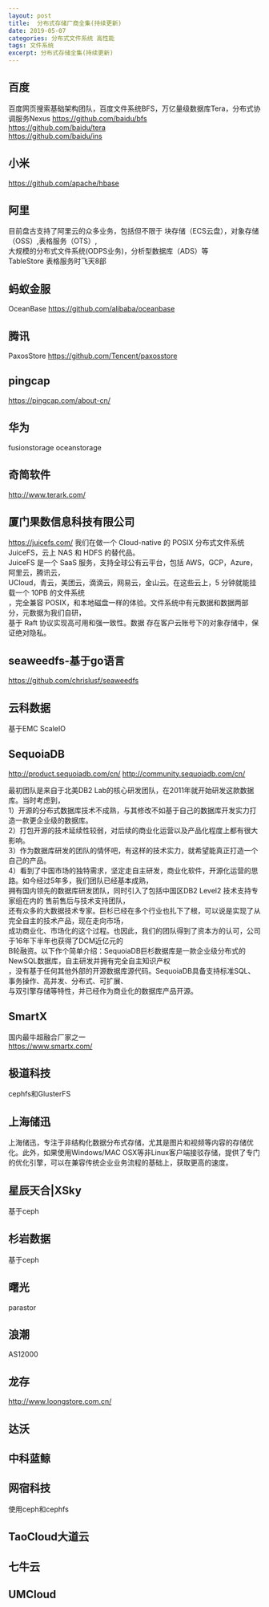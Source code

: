 ```yaml
---
layout: post
title:  分布式存储厂商全集(持续更新)
date: 2019-05-07
categories: 分布式文件系统 高性能
tags: 文件系统
excerpt: 分布式存储全集(持续更新)
---
```



百度
------
百度网页搜索基础架构团队，百度文件系统BFS，万亿量级数据库Tera，分布式协调服务Nexus
https://github.com/baidu/bfs   
https://github.com/baidu/tera    
https://github.com/baidu/ins     

小米
------
https://github.com/apache/hbase

阿里
------
目前盘古支持了阿里云的众多业务，包括但不限于 块存储（ECS云盘），对象存储（OSS）,表格服务（OTS）,    
大规模的分布式文件系统(ODPS业务)，分析型数据库（ADS）等    
TableStore 表格服务时飞天8部   

蚂蚁金服
------
OceanBase
https://github.com/alibaba/oceanbase

腾讯
------
PaxosStore
https://github.com/Tencent/paxosstore

pingcap
------
https://pingcap.com/about-cn/

华为
------
fusionstorage
oceanstorage


奇简软件
------
http://www.terark.com/

厦门果数信息科技有限公司
------
https://juicefs.com/
我们在做一个 Cloud-native 的 POSIX 分布式文件系统 JuiceFS，云上 NAS 和 HDFS 的替代品。   
JuiceFS 是一个 SaaS 服务，支持全球公有云平台，包括 AWS，GCP，Azure，阿里云，腾讯云，  
UCloud，青云，美团云，滴滴云，网易云，金山云。在这些云上，5 分钟就能挂载一个 10PB 的文件系统    
，完全兼容 POSIX，和本地磁盘一样的体验。文件系统中有元数据和数据两部分，元数据为我们自研，    
基于 Raft 协议实现高可用和强一致性。数据 存在客户云账号下的对象存储中，保证绝对隐私。   

seaweedfs-基于go语言
------
https://github.com/chrislusf/seaweedfs


云科数据
------
基于EMC ScaleIO

SequoiaDB
-----
http://product.sequoiadb.com/cn/
http://community.sequoiadb.com/cn/

最初团队是来自于北美DB2 Lab的核心研发团队，在2011年就开始研发这款数据库。当时考虑到，   
1）开源的分布式数据库技术不成熟，与其修改不如基于自己的数据库开发实力打造一款更企业级的数据库。   
2）打包开源的技术延续性较弱，对后续的商业化运营以及产品化程度上都有很大影响。    
3）作为数据库研发的团队的情怀吧，有这样的技术实力，就希望能真正打造一个自己的产品。   
4）看到了中国市场的独特需求，坚定走自主研发，商业化软件，开源化运营的思路。如今经过5年多，我们团队已经基本成熟，   
   拥有国内领先的数据库研发团队，同时引入了包括中国区DB2 Level2 技术支持专家组在内的 售前售后与技术支持团队，  
   还有众多的大数据技术专家。巨杉已经在多个行业也扎下了根，可以说是实现了从完全自主的技术产品，现在走向市场，   
   成功商业化、市场化的这个过程。也因此，我们的团队得到了资本方的认可，公司于16年下半年也获得了DCM近亿元的     
   B轮融资。以下作个简单介绍：SequoiaDB巨杉数据库是一款企业级分布式的NewSQL数据库，自主研发并拥有完全自主知识产权    
   ，没有基于任何其他外部的开源数据库源代码。SequoiaDB具备支持标准SQL、事务操作、高并发、分布式、可扩展、   
   与双引擎存储等特性，并已经作为商业化的数据库产品开源。   


SmartX
-----
国内最牛超融合厂家之一    
https://www.smartx.com/   


极道科技
------
cephfs和GlusterFS


上海储迅
------
上海储迅，专注于非结构化数据分布式存储，尤其是图片和视频等内容的存储优化。此外，如果使用Windows/MAC OSX等非Linux客户端接驳存储，提供了专门的优化引擎，可以在兼容传统企业业务流程的基础上，获取更高的速度。


星辰天合|XSky
------
基于ceph

杉岩数据
------
基于ceph


曙光
------
parastor

浪潮
-----
AS12000

龙存
-----
http://www.loongstore.com.cn/

达沃
------

中科蓝鲸
------

网宿科技
------
使用ceph和cephfs


TaoCloud大道云
-----


七牛云
------

UMCloud
------






